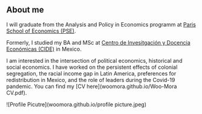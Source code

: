 ## About me

I will graduate from the Analysis and Policy in Economics programm at [Paris School of Economics (PSE)](https://www.parisschoolofeconomics.eu/en/).

Formerly, I studied my BA and MSc at [Centro de Invesitgación y Docencia Económicas (CIDE)](https://www.cide.edu/de/) in Mexico.

I am interested in the intersection of political economics, historical and social economics. I have worked on the persistent effects of colonial segregation, the racial income gap in Latin America, preferences for redistribution in Mexico, and the role of leaders during the Covid-19 pandemic.
You can find my [CV here](woomora.github.io/Woo-Mora CV.pdf).

![Profile Picutre](woomora.github.io/profile picture.jpeg)
